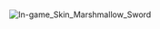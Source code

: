<br/>

 ![In-game_Skin_Marshmallow_Sword](https://github.com/user-attachments/assets/d53d40f2-a292-4b48-93a2-4bdd8ba9714e)

<br/>
